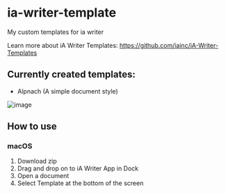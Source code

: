 # ia-writer-template
My custom templates for ia writer

Learn more about iA Writer Templates: https://github.com/iainc/iA-Writer-Templates

## Currently created templates:
- Alpnach (A simple document style)

![image](https://github.com/michivonah/ia-writer-template/assets/68510046/a3208ed8-643c-454c-b229-b7f136fc5fb0)


## How to use
### macOS
1. Download zip
1. Drag and drop on to iA Writer App in Dock
1. Open a document
1. Select Template at the bottom of the screen
